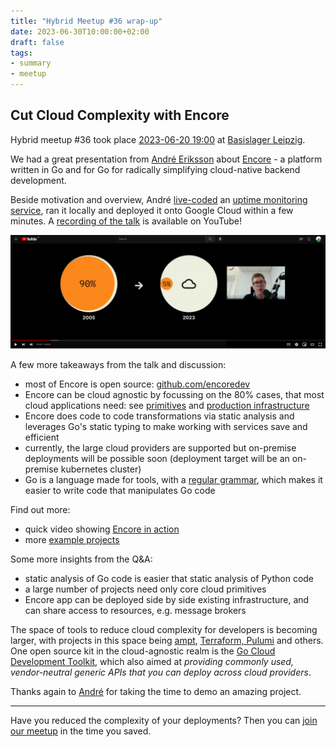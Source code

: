 ```yaml
---
title: "Hybrid Meetup #36 wrap-up"
date: 2023-06-30T10:00:00+02:00
draft: false
tags:
- summary
- meetup
---
```


## Cut Cloud Complexity with Encore

Hybrid meetup #36 took place [2023-06-20
19:00](https://www.meetup.com/leipzig-golang/events/290666177/) at [Basislager
Leipzig](https://www.basislager.co/).

We had a great presentation from [André
Eriksson](https://www.linkedin.com/in/erikssonandre/) about
[Encore](https://encore.dev/) - a platform written in Go and for Go for
radically simplifying cloud-native backend development.

Beside motivation and overview, André [live-coded](https://youtu.be/yYEXDmy3zUA?t=1824) an [uptime monitoring
service](https://github.com/encoredev/examples/tree/main/uptime), ran it
locally and deployed it onto Google Cloud within a few minutes. A [recording of
the talk](https://youtu.be/yYEXDmy3zUA) is available on YouTube!

[![](/images/36-yt-thumb.png)](https://youtu.be/yYEXDmy3zUA)

A few more takeaways from the talk and discussion:

* most of Encore is open source: [github.com/encoredev](https://github.com/encoredev/)
* Encore can be cloud agnostic by focussing on the 80% cases, that most cloud applications need: see [primitives](https://encore.dev/docs/primitives) and [production infrastructure](https://encore.dev/docs/deploy/infra#production-infrastructure)
* Encore does code to code transformations via static analysis and leverages Go's static typing to make working with services save and efficient
* currently, the large cloud providers are supported but on-premise deployments will be possible soon (deployment target will be an on-premise kubernetes cluster)
* Go is a language made for tools, with a [regular grammar](https://go.dev/talks/2009/go_talk-20091030.pdf#page=14), which makes it easier to write code that manipulates Go code

Find out more:

* quick video showing [Encore in action](https://www.youtube.com/watch?v=IwplIbwJtD0)
* more [example projects](https://github.com/encoredev/examples)

Some more insights from the Q&A:

* static analysis of Go code is easier that static analysis of Python code
* a large number of projects need only core cloud primitives
* Encore app can be deployed side by side existing infrastructure, and can share access to resources, e.g. message brokers

The space of tools to reduce cloud complexity for developers is becoming larger, with
projects in this space being [ampt](https://getampt.com/), [Terraform,
Pulumi](https://encore.dev/docs/other/vs-terraform) and others. One open source kit in the cloud-agnostic realm is the [Go Cloud Development
Toolkit](https://gocloud.dev/), which also aimed at *providing commonly used,
vendor-neutral generic APIs that you can deploy across cloud providers*.

Thanks again to [André](https://www.linkedin.com/in/erikssonandre/) for taking the time to demo an amazing project.

----

Have you reduced the complexity of your deployments? Then you can [join our meetup](https://www.meetup.com/Leipzig-Golang/) in the time you saved.

